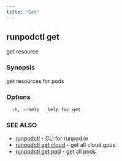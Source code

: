 ```yaml
---
title: "Get"
---
```

## runpodctl get

get resource

### Synopsis

get resources for pods

### Options

```
  -h, --help   help for get
```

### SEE ALSO

* [runpodctl](runpodctl.md)	 - CLI for runpod.io
* [runpodctl get cloud](runpodctl_get_cloud.md)	 - get all cloud gpus
* [runpodctl get pod](runpodctl_get_pod.md)	 - get all pods


